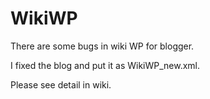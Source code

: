 WikiWP
======
There are some bugs in wiki WP for blogger.

I fixed the blog and put it as WikiWP_new.xml.

Please see detail in wiki.
